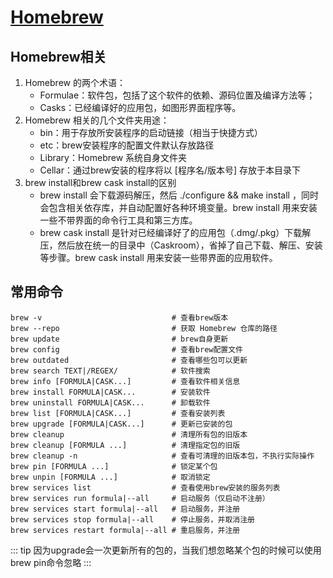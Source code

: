 # [Homebrew](https://brew.sh/zh-cn/)

## Homebrew相关

1. Homebrew 的两个术语：
   - Formulae：软件包，包括了这个软件的依赖、源码位置及编译方法等； 
   - Casks：已经编译好的应用包，如图形界面程序等。
2. Homebrew 相关的几个文件夹用途：
   - bin：用于存放所安装程序的启动链接（相当于快捷方式）
   - etc：brew安装程序的配置文件默认存放路径
   - Library：Homebrew 系统自身文件夹
   - Cellar：通过brew安装的程序将以 \[程序名/版本号] 存放于本目录下
3. brew install和brew cask install的区别
   - brew install 会下载源码解压，然后 ./configure && make install ，同时会包含相关依存库，并自动配置好各种环境变量。brew install 用来安装一些不带界面的命令行工具和第三方库。
   - brew cask install 是针对已经编译好了的应用包（.dmg/.pkg）下载解压，然后放在统一的目录中（Caskroom），省掉了自己下载、解压、安装等步骤。brew cask install 用来安装一些带界面的应用软件。

## 常用命令

```shell
brew -v                             # 查看brew版本
brew --repo                         # 获取 Homebrew 仓库的路径
brew update                         # brew自身更新
brew config                         # 查看brew配置文件
brew outdated                       # 查看哪些包可以更新
brew search TEXT|/REGEX/            # 软件搜索
brew info [FORMULA|CASK...]         # 查看软件相关信息
brew install FORMULA|CASK...        # 安装软件
brew uninstall FORMULA|CASK...      # 卸载软件
brew list [FORMULA|CASK...]         # 查看安装列表
brew upgrade [FORMULA|CASK...]      # 更新已安装的包
brew cleanup                        # 清理所有包的旧版本
brew cleanup [FORMULA ...]          # 清理指定包的旧版
brew cleanup -n                     # 查看可清理的旧版本包，不执行实际操作
brew pin [FORMULA ...]              # 锁定某个包
brew unpin [FORMULA ...]            # 取消锁定
brew services list                  # 查看使用brew安装的服务列表
brew services run formula|--all     # 启动服务（仅启动不注册）
brew services start formula|--all   # 启动服务，并注册
brew services stop formula|--all    # 停止服务，并取消注册
brew services restart formula|--all # 重启服务，并注册
```

::: tip
因为upgrade会一次更新所有的包的，当我们想忽略某个包的时候可以使用brew pin命令忽略
:::



